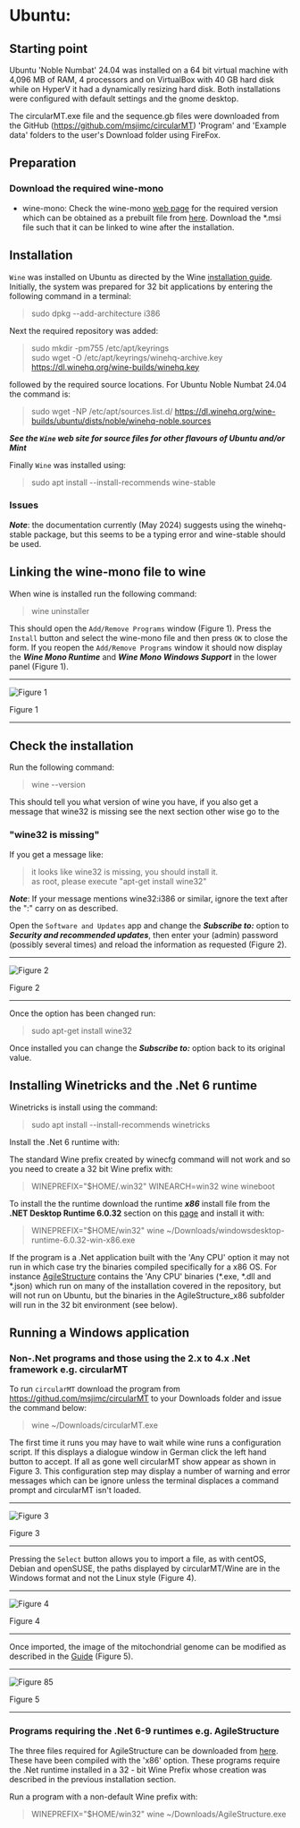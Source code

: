 # Ubuntu:

## Starting point
Ubuntu 'Noble Numbat' 24.04 was installed on a 64 bit virtual machine with 4,096 MB of RAM, 4 processors and on VirtualBox with 40 GB hard disk while on HyperV it had a dynamically resizing hard disk. Both installations were configured with default settings and the gnome desktop.

The circularMT.exe file and the sequence.gb files were downloaded from the GitHub (https://github.com/msjimc/circularMT) 'Program' and 'Example data' folders to the user's Download folder using FireFox. 

## Preparation

### Download the required wine-mono

* wine-mono: Check the wine-mono [web page](https://wiki.winehq.org/Mono) for the required version which can be obtained as a prebuilt file from [here](https://dl.winehq.org/wine/wine-mono/).  Download the *.msi file such that it can be linked to wine after the installation.

## Installation

```Wine``` was installed on Ubuntu as directed by the Wine [installation guide](https://wiki.winehq.org/Ubuntu).  Initially, the system was prepared for 32 bit applications by entering the following command in a terminal:

> sudo dpkg --add-architecture i386 

Next the required repository was added:

> sudo mkdir -pm755 /etc/apt/keyrings  
> sudo wget -O /etc/apt/keyrings/winehq-archive.key https://dl.winehq.org/wine-builds/winehq.key

followed by the required source locations. For Ubuntu Noble Numbat 24.04 the command is:

> sudo wget -NP /etc/apt/sources.list.d/ https://dl.winehq.org/wine-builds/ubuntu/dists/noble/winehq-noble.sources

***See the ```Wine``` web site for source files for other flavours of Ubuntu and/or Mint*** 

Finally ```Wine``` was installed using:

> sudo apt install --install-recommends wine-stable

### Issues

***Note***: the documentation currently (May 2024) suggests using the winehq-stable package, but this seems to be a typing error and wine-stable should be used.

## Linking the wine-mono file to wine

When wine is installed run the following command:

> wine uninstaller

This should open the ```Add/Remove Programs``` window (Figure 1). Press the ```Install``` button and select the wine-mono file and then press ```OK``` to close the form. If you reopen the ```Add/Remove Programs``` window it should now display the ***Wine Mono Runtime*** and ***Wine Mono Windows Support*** in the lower panel (Figure 1).

<hr />

![Figure 1](images/ubuntu_figure1.jpg)

Figure 1

<hr />

## Check the installation

Run the following command:

> wine --version  

This should tell you what version of wine you have, if you also get a message that wine32 is missing see the next section other wise go to the 

### "wine32 is missing"

If you get a message like:

> it looks like wine32 is missing, you should install it.  
as root, please execute "apt-get install wine32"


***Note***: If your message mentions wine32:i386 or similar, ignore the text after the ":" carry on as described.

Open the ```Software and Updates``` app and change the ***Subscribe to:*** option to ***Security and recommended updates***, then enter your (admin) password (possibly several times) and reload the information as requested (Figure 2).  

<hr />

![Figure 2](images/ubuntu_figure1b.jpg)

Figure 2

<hr />

Once the option has been changed run:

> sudo apt-get install wine32

Once installed you can change the ***Subscribe to:*** option back to its original value.
 
## Installing Winetricks and the .Net 6 runtime

Winetricks is install using the command:

> sudo apt install --install-recommends winetricks

Install the  .Net 6 runtime with:

The standard Wine prefix created by winecfg command will not work and so you need to create a 32 bit Wine prefix with:

> WINEPREFIX="$HOME/.win32" WINEARCH=win32 wine wineboot

To install the the runtime download the runtime ***x86*** install file from the __.NET Desktop Runtime 6.0.32__ section on this [page](https://dotnet.microsoft.com/en-us/download/dotnet/6.0) and install it with:

>  WINEPREFIX="$HOME/win32" wine  ~/Downloads/windowsdesktop-runtime-6.0.32-win-x86.exe 

If the program is a .Net application built with the 'Any CPU' option it may not run in which case try the binaries compiled specifically for a x86 OS. For instance [AgileStructure](https://github.com/msjimc/AgileStructure/tree/master/program) contains the 'Any CPU' binaries (*.exe, *.dll and *.json) which run on many of the installation covered in the repository, but will not run on Ubuntu, but the binaries in the AgileStructure_x86 subfolder will run in the 32 bit environment (see below).

## Running a Windows application

### Non-.Net programs and those using the 2.x to 4.x .Net framework e.g. circularMT

 To run ```circularMT``` download the program from https://githud.com/msjimc/circularMT to your Downloads folder and issue the command below:

> wine ~/Downloads/circularMT.exe 

The first time it runs you may have to wait while wine runs a configuration script. If this displays a dialogue window in German click the left hand button to accept. If all as gone well circularMT show appear as shown in Figure 3. This configuration step may display a number of warning and error messages which can be ignore unless the terminal displaces a command prompt and circularMT isn't loaded.

<hr />

![Figure 3](images/ubuntu_figure2.jpg)

Figure 3

<hr />

Pressing the ```Select``` button allows you to import a file, as with centOS, Debian and openSUSE, the paths displayed by circularMT/Wine are in the Windows format and not the Linux style (Figure 4).

<hr />

![Figure 4](images/ubuntu_figure3.jpg)

Figure 4

<hr />

Once imported, the image of the mitochondrial genome can be modified as described in the [Guide](../Guide/README.md) (Figure 5).

<hr />

![Figure 85](images/ubuntu_24.04_noble_Ubuntu-GNOME.jpg)

Figure 5

<hr />

### Programs requiring the .Net 6-9 runtimes e.g. AgileStructure

The three files required for AgileStructure can be downloaded from [here](https://github.com/msjimc/AgileStructure/tree/master/program/AgileStructure_x86). These have been compiled with the 'x86' option. These programs require the .Net runtime installed in a 32 - bit Wine Prefix whose creation was described in the previous installation section.

Run a program with a non-default Wine prefix with:

>  WINEPREFIX="$HOME/win32" wine ~/Downloads/AgileStructure.exe